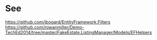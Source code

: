 # See

https://github.com/jbogard/EntityFramework.Filters
https://github.com/rowanmiller/Demo-TechEd2014/tree/master/FakeEstate.ListingManager/Models/EFHelpers